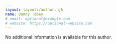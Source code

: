 ```yaml
---
layout: layouts/author.njk
name: Danny Tobey
# email: optional@example.com
# website: https://optional-website.com
---
```

No additional information is available for this author.
